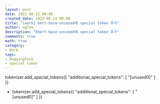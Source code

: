 ```yaml
---
layout: post
date: 2022-08-22 00:00
created_date: 2022-08-22 00:00
title: "[work] bert-base-uncased에 special token 추가"
author: oglee
description: "Ebert-base-uncased에 special token 추가"
comments: true
math: true
category:
- Work
tags:
- Huggingface
- special token
---
```


tokenizer.add_special_tokens({ "additional_special_tokens": [ "[unused0]" ] })

<!--more-->

- tokenizer.add_special_tokens({ "additional_special_tokens": [ "[unused0]" ] })
